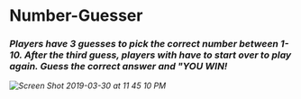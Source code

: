 # Number-Guesser
<h3><em>Players have 3 guesses to pick the correct number between 1-10. 
After the third guess, players with have to start over to play again. 
Guess the correct answer and "YOU WIN!<em></h3>



![Screen Shot 2019-03-30 at 11 45 10 PM](https://user-images.githubusercontent.com/37090867/55284494-e917a300-5345-11e9-93e8-6dc67b976e06.png)
